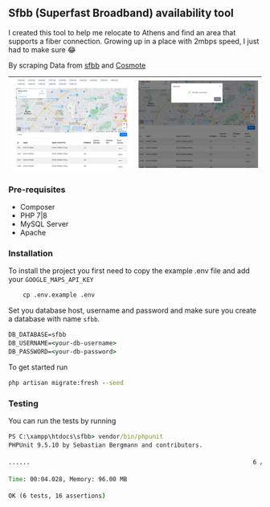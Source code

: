 
## Sfbb (Superfast Broadband) availability tool

I created this tool to help me relocate to Athens and find an area that
supports a fiber connection. Growing up in a place with 2mbps speed, I just had to make sure 😂

By scraping Data from [sfbb](https://sfbb.gr/) and [Cosmote](https://www.cosmote.gr/hub/)


| ![](public\dashboard_example.png) | ![](public\availability_success.png) |
|-----------------------------------|--------------------------------------|



### Pre-requisites
* Composer
* PHP 7|8 
* MySQL Server
* Apache

### Installation

To install the project you first need to copy the example .env file and
add your `GOOGLE_MAPS_API_KEY`



```cmd
    cp .env.example .env
```

Set you database host, username and password and make sure you create
a database with name `sfbb`. 

```cmd
DB_DATABASE=sfbb
DB_USERNAME=<your-db-username>
DB_PASSWORD=<your-db-password>
```

To get started run 

```cmd
php artisan migrate:fresh --seed
```

### Testing

You can run the tests by running

```cmd
PS C:\xampp\htdocs\sfbb> vendor/bin/phpunit
PHPUnit 9.5.10 by Sebastian Bergmann and contributors.

......                                                              6 / 6 (100%)

Time: 00:04.028, Memory: 96.00 MB

OK (6 tests, 16 assertions)

```

